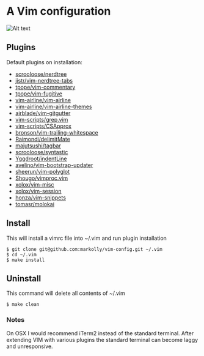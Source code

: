 # A Vim configuration
![Alt text](/../screenshots/images/Screenshot1.png?raw=true "Screenshot 1")

## Plugins
Default plugins on installation:
 - [scrooloose/nerdtree](https://github.com/scrooloose/nerdtree)
 - [jistr/vim-nerdtree-tabs](https://github.com/jistr/vim-nerdtree-tabs)
 - [tpope/vim-commentary](https://github.com/tpope/vim-commentary)
 - [tpope/vim-fugitive](https://github.com/tpope/vim-fugitive)
 - [vim-airline/vim-airline](https://github.com/vim-airline/vim-airline)
 - [vim-airline/vim-airline-themes](https://github.com/vim-airline/vim-airline-themes)
 - [airblade/vim-gitgutter](https://github.com/airblade/vim-gitgutter)
 - [vim-scripts/grep.vim](https://github.com/vim-scripts/grep.vim)
 - [vim-scripts/CSApprox](https://github.com/vim-scripts/CSApprox)
 - [bronson/vim-trailing-whitespace](https://github.com/bronson/vim-trailing-whitespace)
 - [Raimondi/delimitMate](https://github.com/Raimondi/delimitMate)
 - [majutsushi/tagbar](https://github.com/majutsushi/tagbar)
 - [scrooloose/syntastic](https://github.com/vim-syntastic/syntastic)
 - [Yggdroot/indentLine](https://github.com/Yggdroot/indentLine)
 - [avelino/vim-bootstrap-updater](https://github.com/avelino/vim-bootstrap-updater)
 - [sheerun/vim-polyglot](https://github.com/sheerun/vim-polyglot)
 - [Shougo/vimproc.vim](https://github.com/Shougo/vimproc.vim)
 - [xolox/vim-misc](https://github.com/xolox/vim-misc)
 - [xolox/vim-session](https://github.com/xolox/vim-session)
 - [honza/vim-snippets](https://github.com/honza/vim-snippets)
 - [tomasr/molokai](https://github.com/tomasr/molokai)
 
## Install
This will install a vimrc file into ~/.vim and run plugin installation
```
$ git clone git@github.com:markolly/vim-config.git ~/.vim
$ cd ~/.vim
$ make install
```

## Uninstall
This command will delete all contents of ~/.vim
```
$ make clean
```

### Notes
On OSX I would recommend iTerm2 instead of the standard terminal. After extending VIM with various plugins the standard terminal can become laggy and unresponsive.
